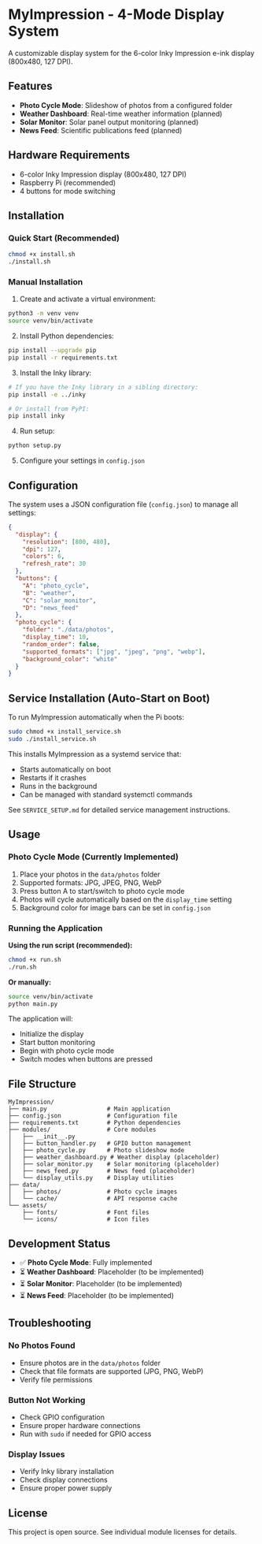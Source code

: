 # MyImpression - 4-Mode Display System

A customizable display system for the 6-color Inky Impression e-ink display (800x480, 127 DPI).

## Features

- **Photo Cycle Mode**: Slideshow of photos from a configured folder
- **Weather Dashboard**: Real-time weather information (planned)
- **Solar Monitor**: Solar panel output monitoring (planned)
- **News Feed**: Scientific publications feed (planned)

## Hardware Requirements

- 6-color Inky Impression display (800x480, 127 DPI)
- Raspberry Pi (recommended)
- 4 buttons for mode switching

## Installation

### Quick Start (Recommended)
```bash
chmod +x install.sh
./install.sh
```

### Manual Installation

1. Create and activate a virtual environment:
```bash
python3 -m venv venv
source venv/bin/activate
```

2. Install Python dependencies:
```bash
pip install --upgrade pip
pip install -r requirements.txt
```

3. Install the Inky library:
```bash
# If you have the Inky library in a sibling directory:
pip install -e ../inky

# Or install from PyPI:
pip install inky
```

4. Run setup:
```bash
python setup.py
```

5. Configure your settings in `config.json`

## Configuration

The system uses a JSON configuration file (`config.json`) to manage all settings:

```json
{
  "display": {
    "resolution": [800, 480],
    "dpi": 127,
    "colors": 6,
    "refresh_rate": 30
  },
  "buttons": {
    "A": "photo_cycle",
    "B": "weather",
    "C": "solar_monitor",
    "D": "news_feed"
  },
  "photo_cycle": {
    "folder": "./data/photos",
    "display_time": 10,
    "random_order": false,
    "supported_formats": ["jpg", "jpeg", "png", "webp"],
    "background_color": "white"
  }
}
```

## Service Installation (Auto-Start on Boot)

To run MyImpression automatically when the Pi boots:

```bash
sudo chmod +x install_service.sh
sudo ./install_service.sh
```

This installs MyImpression as a systemd service that:
- Starts automatically on boot
- Restarts if it crashes
- Runs in the background
- Can be managed with standard systemctl commands

See `SERVICE_SETUP.md` for detailed service management instructions.

## Usage

### Photo Cycle Mode (Currently Implemented)

1. Place your photos in the `data/photos` folder
2. Supported formats: JPG, JPEG, PNG, WebP
3. Press button A to start/switch to photo cycle mode
4. Photos will cycle automatically based on the `display_time` setting
5. Background color for image bars can be set in `config.json`

### Running the Application

**Using the run script (recommended):**
```bash
chmod +x run.sh
./run.sh
```

**Or manually:**
```bash
source venv/bin/activate
python main.py
```

The application will:
- Initialize the display
- Start button monitoring
- Begin with photo cycle mode
- Switch modes when buttons are pressed

## File Structure

```
MyImpression/
├── main.py                 # Main application
├── config.json             # Configuration file
├── requirements.txt        # Python dependencies
├── modules/                # Core modules
│   ├── __init__.py
│   ├── button_handler.py   # GPIO button management
│   ├── photo_cycle.py      # Photo slideshow mode
│   ├── weather_dashboard.py # Weather display (placeholder)
│   ├── solar_monitor.py    # Solar monitoring (placeholder)
│   ├── news_feed.py        # News feed (placeholder)
│   └── display_utils.py    # Display utilities
├── data/
│   ├── photos/             # Photo cycle images
│   └── cache/              # API response cache
└── assets/
    ├── fonts/              # Font files
    └── icons/              # Icon files
```

## Development Status

- ✅ **Photo Cycle Mode**: Fully implemented
- ⏳ **Weather Dashboard**: Placeholder (to be implemented)
- ⏳ **Solar Monitor**: Placeholder (to be implemented)
- ⏳ **News Feed**: Placeholder (to be implemented)

## Troubleshooting

### No Photos Found
- Ensure photos are in the `data/photos` folder
- Check that file formats are supported (JPG, PNG, WebP)
- Verify file permissions

### Button Not Working
- Check GPIO configuration
- Ensure proper hardware connections
- Run with `sudo` if needed for GPIO access

### Display Issues
- Verify Inky library installation
- Check display connections
- Ensure proper power supply

## License

This project is open source. See individual module licenses for details.

